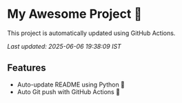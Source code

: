 # My Awesome Project 🚀

This project is automatically updated using GitHub Actions.

_Last updated: 2025-06-06 19:38:09 IST_

## Features
- Auto-update README using Python 🐍
- Auto Git push with GitHub Actions 🤖
